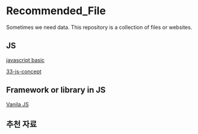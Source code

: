 # Recommended_File
 Sometimes we need data. This repository is a collection of files or websites.

## JS
 [javascript basic](https://eloquentjavascript.net)
 
 [33-js-concept](https://github.com/leonardomso/33-js-concepts)
 
 ## Framework or library in JS
 [Vanila JS](https://eloquentjavascript.net/00_intro.html)



## 추천 자료
